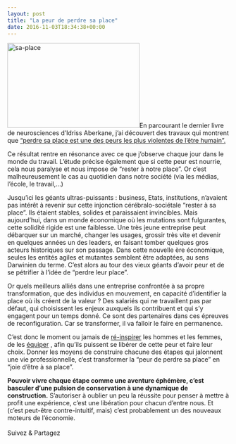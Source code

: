 ```yaml
---
layout: post
title: "La peur de perdre sa place"
date: 2016-11-03T18:34:38+00:00
---
```

<div class="entry-content" itemprop="text">
<p><img class="alignleft size-medium wp-image-2571" src="http://www.juliecoudry.com/wp-content/uploads/2016/11/sa-place-300x193.jpg" alt="sa-place" width="300" height="193" srcset="http://www.juliecoudry.com/wp-content/uploads/2016/11/sa-place-300x193.jpg 300w, http://www.juliecoudry.com/wp-content/uploads/2016/11/sa-place.jpg 750w" sizes="(max-width: 300px) 100vw, 300px">En parcourant le dernier livre de neurosciences d’Idriss Aberkane, j’ai découvert des travaux qui montrent que <a href="https://www.ncbi.nlm.nih.gov/pmc/articles/PMC3273874/#!po=0.625000">“perdre sa place est une des peurs les plus violentes de l’être humain”.</a></p>
<p>Ce résultat rentre en résonance avec ce que j’observe chaque jour dans le monde du travail. L’étude précise également que si cette peur est nourrie, cela nous paralyse et nous impose de “rester à notre place”. Or c’est malheureusement le cas au quotidien dans notre société (via les médias, l’école, le travail,…)</p>
<p>Jusqu’ici les géants ultras-puissants : business, Etats, institutions, n’avaient pas intérêt à revenir sur cette injonction cérébralo-sociétale “rester à sa place”. Ils étaient stables, solides et paraissaient invincibles. Mais aujourd’hui, dans un monde économique où les mutations sont fulgurantes, cette solidité rigide est une faiblesse. Une très jeune entreprise peut débarquer sur un marché, changer les usages, grossir très vite et devenir en quelques années un des leaders, en faisant tomber quelques gros acteurs historiques sur son passage. Dans cette nouvelle ère économique, seules les entités agiles et mutantes semblent être adaptées, au sens Darwinien du terme. C’est alors au tour des vieux géants d’avoir peur et de se pétrifier à l’idée de “perdre leur place”.</p>
<p>Or quels meilleurs alliés dans une entreprise confrontée à sa propre transformation, que des individus en mouvement, en capacité d’identifier la place où ils créent de la valeur ? Des salariés qui ne travaillent pas par défaut, qui choisissent les enjeux auxquels ils contribuent et qui s’y engagent pour un temps donné. Ce sont des partenaires dans ces épreuves de reconfiguration. Car se transformer, il va falloir le faire en permanence.</p>
<p>C’est donc le moment ou jamais de <a href="https://www.jobmaker.fr">ré-inspirer</a> les hommes et les femmes, de les <a href="https://www.jobmaker.fr">équiper</a> , afin qu’ils puissent se libérer de cette peur et faire leur choix. Donner les moyens de construire chacune des étapes qui jalonnent une vie professionnelle, c’est transformer la “peur de perdre sa place” en “joie d’être à sa place”.</p>
<p><strong>Pouvoir vivre chaque étape comme une aventure éphémère, c’est basculer d’une pulsion de conservation à une dynamique de construction.</strong> S’autoriser à oublier un peu la réussite pour penser à mettre à profit une expérience, c’est une libération pour chacun d’entre nous. Et (c’est peut-être contre-intuitif, mais) c’est probablement un des nouveaux moteurs de l’économie.</p>
<div class="sfsi_Sicons" style="width: 100%; display: inline-block; vertical-align: middle; text-align:left">
<div style="margin:0px 8px 0px 0px; line-height: 24px"><span>Suivez &amp; Partagez</span></div>
<div class="sfsi_socialwpr">
<div class="sf_fb" style="text-align:left;width:98px"><div class="fb-like" href="http://www.juliecoudry.com/la-peur-de-perdre-sa-place/" width="180" send="false" showfaces="false" action="like" data-share="true" data-layout="button"></div></div>
<div class="sf_twiter" style="text-align:left;float:left;width:auto"><a href="http://twitter.com/share" data-count="none" class="sr-twitter-button twitter-share-button" lang="en" data-url="http://www.juliecoudry.com/la-peur-de-perdre-sa-place/" data-text="La peur de perdre sa place"></a></div>
</div>
</div>
<!--<rdf:RDF xmlns:rdf="http://www.w3.org/1999/02/22-rdf-syntax-ns#"
			xmlns:dc="http://purl.org/dc/elements/1.1/"
			xmlns:trackback="http://madskills.com/public/xml/rss/module/trackback/">
		<rdf:Description rdf:about="http://www.juliecoudry.com/la-peur-de-perdre-sa-place/"
    dc:identifier="http://www.juliecoudry.com/la-peur-de-perdre-sa-place/"
    dc:title="La peur de perdre sa place"
    trackback:ping="http://www.juliecoudry.com/la-peur-de-perdre-sa-place/trackback/" />
</rdf:RDF>-->
</div>
